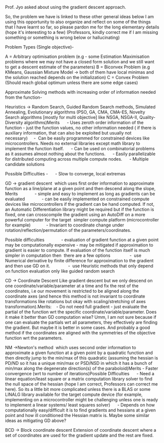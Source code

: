 Prof. Jyo asked about using the gradient descent approach.

So, the problem we have is linked to these other general ideas below 
I am using this opportunity to also organize and reflect on some of the things that I have learnt so far, so please pardon me for the long elementary details (hope it's interesting to a few)
(Professors, kindly correct me if I am missing something or something is wrong below or hallucinating)

Problem Types (Single objective)- 

A = Arbitrary optimisation problem (e.g - some Estimation Maximisation problems where we may not have a closed form solution and we still want to get a descent estimate of the parameters) 
B = Biconvex Problem (e.g KMeans, Gaussian Mixture Model -> both of them have local minimas and the solution reached depends on the initialization)
C = Convex Problem (Should reach global optimum unless there are some edge cases)


Approximate Solving methods with increasing order of information needed from the function- 

Heuristics -> Random Search, Guided Random Search methods, Simulated Annealing, Evolutionary algorithms (PSO, GA, CMA, CMA-ES, Novelty Search algorithms [mostly for multi objective] like NSGA, NSGA-II, Quality-Diversity algorithms)Merits      - Uses zeroth order information of the function - just the function values, no other information needed ( if there is auxiliary information, that can also be exploited but usually not necessary)     -  Can be easily programmed for constrained devices like microcontrollers. Needs no external libraries except math library to implement the function itself. 
     - Can be used on combinatorial problems as it assumes almost nothing about the functions.
     - Easily parallelizable for distributed computing across multiple compute nodes.
     - Multiple candidate solutions 

Possible Difficulties - 
     - Slow to converge, local extremas

GD -> gradient descent  
which uses first order information to approximate function as a line/plane at a given point and then descend along the slope, 
Merits 
             - simple and easy to implement as long as gradients can be evaluated              - can be easily implemented on constrained compute devices like microcontrollers if the gradient can be hand computed. If not, an Automatic Differentiation library might be required but if the function is fixed, one can crosscompile the gradient using an AutoDiff on a more powerful computer for the target  simpler compute platform (microcontroller for example)             - Invariant to coordinate change under rotation/reflection/permutation of the parameters/coordinates.

Possible difficulties 
             - evaluation of gradient function at a given point may be computationally expensive - may be mitigated if approximation to gradient is easier to compute. If evaluation of the function itself is much simpler in computation then  there are a few options 
              -  use Numerical derivative by finite difference for approximation to the gradient and then use GD on it.
              -  use Heuristic methods that only depend on function evaluation only like guided random search

CD -> Coordinate Descent
Like gradient descent but we only descend on one coordinate/variable/parameter at a time and fix the rest of the coordinates, i.e our movement is restricted to be aligned along the coordinate axes (and hence this method is not invariant to coordinate transformations like rotations but okay with scaling/stretching of axes transformation).Merits:
   - Do not need full gradient - just evaluate the partial of the function wrt the specific coordinate/variable/parameter. Does it make it better than GD computation wise? Umm, I am not sure because if one can evaluate the partials wrt all parameters, they effectively are finding the gradient. But maybe it is better in some cases. And probably a good method if the coordinates are aligned with the symmetries of the objective function wrt the parameters. 


NM ->Newton's method 
 which uses second order information to approximate a given function at a given point by a quadratic function and then directly jump to the min/max of this quadratic (assuming the hessian is PD/ND so it has a unique min/max or PSD/NSD in which it has a bunch of min/max along the degenerate direction(s) of the paraboloid)Merits - Faster convergence (wrt to number of iterations)Possible Difficulties 
     - Need a linear equation/least square or a matrix computation library solver to find the null space of the hessian (hope I am correct, Professors can correct me here). So its a little bit more complicated unless there is a BLAS or some LINALG library available for the target compute device (for example, implementing on a microcontroller might be challenging unless one is ready to implement a linear systems/ least squares solver)
     - Depends on how computationally easy/difficult it is to find gradients and hessians at a given point and how ill conditioned the Hessian matrix is. Maybe some similar ideas as mitigating GD above? 


BCD -> Block coordinate descent
Extension of coordinate descent where a set of coordinates are used for the gradient update and the rest are fixed. 
